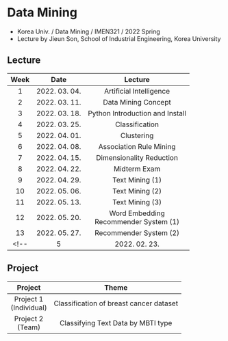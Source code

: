 # Data Mining
- Korea Univ. / Data Mining / IMEN321 / 2022 Spring
- Lecture by Jieun Son, School of Industrial Engineering, Korea University

## Lecture
|Week|Date|Lecture|
|:------:|:-----:|:-----:|
|1|2022. 03. 04. |Artificial Intelligence|
|2|2022. 03. 11. |Data Mining Concept|
|3|2022. 03. 18. |Python Introduction and Install|
|4|2022. 03. 25. |Classification|
|5|2022. 04. 01. |Clustering|
|6|2022. 04. 08. |Association Rule Mining|
|7|2022. 04. 15. |Dimensionality Reduction|
|8|2022. 04. 22. |Midterm Exam|
|9|2022. 04. 29. |Text Mining (1)|
|10|2022. 05. 06. |Text Mining (2)|
|11|2022. 05. 13. |Text Mining (3)|
|12|2022. 05. 20. |Word Embedding</br>Recommender System (1)|
|13|2022. 05. 27. |Recommender System (2) |
<!-- |5|2022. 02. 23. |Ensemble </br> Support Vector Machine </br> Time Series Data Anlaysis| -->

## Project
|Project|Theme|
|:------:|:-----:|
|Project 1</br>(Individual)|Classification of breast cancer dataset|
|Project 2</br>(Team)|Classifying Text Data by MBTI type|

<!-- ### Reference
1. load_breast_cancer
- https://github.com/jason2133/statistical_machine_learning/blob/master/ch18/chap18_1.ipynb
- https://bigdaheta.tistory.com/33 -->
